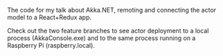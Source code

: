 The code for my talk about Akka.NET, remoting and connecting the actor model to a React+Redux app.

Check out the two feature branches to see actor deployment to a local process (AkkaConsole.exe) and to the same process running on a Raspberry Pi (raspberry.local).